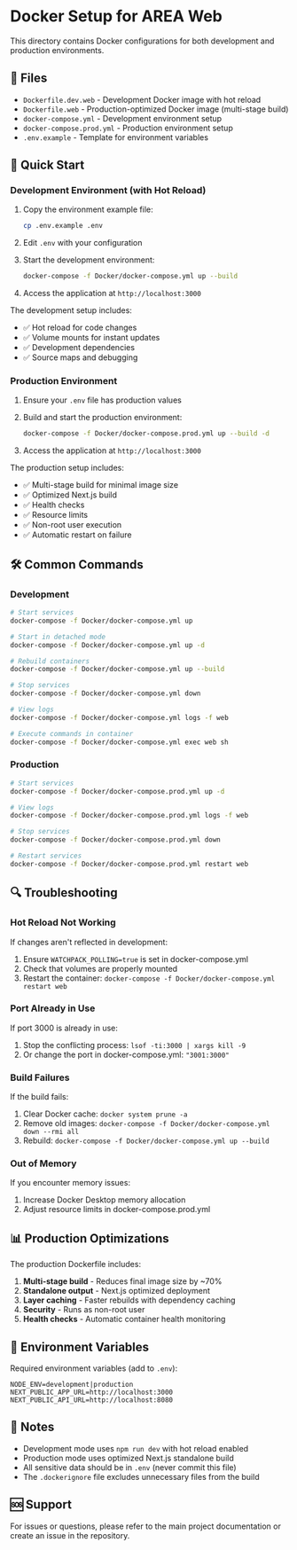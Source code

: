 # Docker Setup for AREA Web

This directory contains Docker configurations for both development and production environments.

## 📁 Files

- `Dockerfile.dev.web` - Development Docker image with hot reload
- `Dockerfile.web` - Production-optimized Docker image (multi-stage build)
- `docker-compose.yml` - Development environment setup
- `docker-compose.prod.yml` - Production environment setup
- `.env.example` - Template for environment variables

## 🚀 Quick Start

### Development Environment (with Hot Reload)

1. Copy the environment example file:
   ```bash
   cp .env.example .env
   ```

2. Edit `.env` with your configuration

3. Start the development environment:
   ```bash
   docker-compose -f Docker/docker-compose.yml up --build
   ```

4. Access the application at `http://localhost:3000`

The development setup includes:
- ✅ Hot reload for code changes
- ✅ Volume mounts for instant updates
- ✅ Development dependencies
- ✅ Source maps and debugging

### Production Environment

1. Ensure your `.env` file has production values

2. Build and start the production environment:
   ```bash
   docker-compose -f Docker/docker-compose.prod.yml up --build -d
   ```

3. Access the application at `http://localhost:3000`

The production setup includes:
- ✅ Multi-stage build for minimal image size
- ✅ Optimized Next.js build
- ✅ Health checks
- ✅ Resource limits
- ✅ Non-root user execution
- ✅ Automatic restart on failure

## 🛠️ Common Commands

### Development

```bash
# Start services
docker-compose -f Docker/docker-compose.yml up

# Start in detached mode
docker-compose -f Docker/docker-compose.yml up -d

# Rebuild containers
docker-compose -f Docker/docker-compose.yml up --build

# Stop services
docker-compose -f Docker/docker-compose.yml down

# View logs
docker-compose -f Docker/docker-compose.yml logs -f web

# Execute commands in container
docker-compose -f Docker/docker-compose.yml exec web sh
```

### Production

```bash
# Start services
docker-compose -f Docker/docker-compose.prod.yml up -d

# View logs
docker-compose -f Docker/docker-compose.prod.yml logs -f web

# Stop services
docker-compose -f Docker/docker-compose.prod.yml down

# Restart services
docker-compose -f Docker/docker-compose.prod.yml restart web
```

## 🔍 Troubleshooting

### Hot Reload Not Working

If changes aren't reflected in development:
1. Ensure `WATCHPACK_POLLING=true` is set in docker-compose.yml
2. Check that volumes are properly mounted
3. Restart the container: `docker-compose -f Docker/docker-compose.yml restart web`

### Port Already in Use

If port 3000 is already in use:
1. Stop the conflicting process: `lsof -ti:3000 | xargs kill -9`
2. Or change the port in docker-compose.yml: `"3001:3000"`

### Build Failures

If the build fails:
1. Clear Docker cache: `docker system prune -a`
2. Remove old images: `docker-compose -f Docker/docker-compose.yml down --rmi all`
3. Rebuild: `docker-compose -f Docker/docker-compose.yml up --build`

### Out of Memory

If you encounter memory issues:
1. Increase Docker Desktop memory allocation
2. Adjust resource limits in docker-compose.prod.yml

## 📊 Production Optimizations

The production Dockerfile includes:

1. **Multi-stage build** - Reduces final image size by ~70%
2. **Standalone output** - Next.js optimized deployment
3. **Layer caching** - Faster rebuilds with dependency caching
4. **Security** - Runs as non-root user
5. **Health checks** - Automatic container health monitoring

## 🔐 Environment Variables

Required environment variables (add to `.env`):

```env
NODE_ENV=development|production
NEXT_PUBLIC_APP_URL=http://localhost:3000
NEXT_PUBLIC_API_URL=http://localhost:8080
```

## 📝 Notes

- Development mode uses `npm run dev` with hot reload enabled
- Production mode uses optimized Next.js standalone build
- All sensitive data should be in `.env` (never commit this file)
- The `.dockerignore` file excludes unnecessary files from the build

## 🆘 Support

For issues or questions, please refer to the main project documentation or create an issue in the repository.
